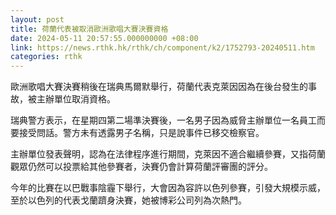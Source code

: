 ```yaml
---
layout: post
title: 荷蘭代表被取消歐洲歌唱大賽決賽資格
date: 2024-05-11 20:57:55.000000000 +08:00
link: https://news.rthk.hk/rthk/ch/component/k2/1752793-20240511.htm
categories: rthk
---
```


歐洲歌唱大賽決賽稍後在瑞典馬爾默舉行，荷蘭代表克萊因因為在後台發生的事故，被主辦單位取消資格。

瑞典警方表示，在星期四第二場準決賽後，一名男子因為威脅主辦單位一名員工而要接受問話。警方未有透露男子名稱，只是說事件已移交檢察官。

主辦單位發表聲明，認為在法律程序進行期間，克萊因不適合繼續參賽，又指荷蘭觀眾仍然可以投票給其他參賽者，決賽仍會計算荷蘭評審團的評分。

今年的比賽在以巴戰事陰霾下舉行，大會因為容許以色列參賽，引發大規模示威，至於以色列的代表戈蘭躋身決賽，她被博彩公司列為次熱門。
